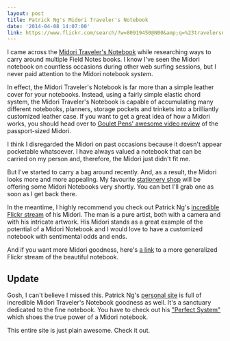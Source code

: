 ```yaml
---
layout: post
title: Patrick Ng's Midori Traveler's Notebook
date: '2014-04-08 14:07:00'
link: https://www.flickr.com/search/?w=80919450@N00&amp;q=%23travelersnotebook
---
```


<p>I came across the <a href="http://www.midori-japan.co.jp/tr/english/">Midori Traveler's Notebook</a> while researching ways to carry around multiple Field Notes books. I know I've seen the Midori notebook on countless occasions during other web surfing sessions, but I never paid attention to the Midori notebook <em>system</em>.</p>

<p>In effect, the Midori Traveler's Notebook is far more than a simple leather cover for your notebooks. Instead, using a fairly simple elastic chord system, the Midori Traveler's Notebook is capable of accumulating many different notebooks, planners, storage pockets and trinkets into a brilliantly customized leather case. If you want to get a great idea of how a Midori works, you should head over to <a href="https://www.youtube.com/watch?v=AmUbokv1HzQ">Goulet Pens' awesome video review</a> of the passport-sized Midori. </p>

<p>I think I disregarded the Midori on past occasions because it doesn't appear pocketable whatsoever. I have always valued a notebook that can be carried on my person and, therefore, the Midori just didn't fit me.</p>

<p>But I've started to carry a bag around recently. And, as a result, the Midori looks more and more appealing. My favourite <a href="http://tinyfeast.com">stationery shop</a> will be offering some Midori Notebooks very shortly. You can bet I'll grab one as soon as I get back there.</p>

<p>In the meantime, I highly recommend you check out Patrick Ng's <a href="https://www.flickr.com/search/?w=80919450@N00&amp;q=%23travelersnotebook">incredible Flickr stream</a> of his Midori. The man is a pure artist, both with a camera and with his intricate artwork. His Midori stands as a great example of the potential of a Midori Notebook and I would love to have a customized notebook with sentimental odds and ends.</p>

<p>And if you want more Midori goodness, here's <a href="https://www.flickr.com/groups/travelernotebook/">a link</a> to a more generalized Flickr stream of the beautiful notebook. </p>

<h2 id="update">Update</h2>

<p>Gosh, I can't believe I missed this. Patrick Ng's <a href="http://scription.typepad.com/blog/">personal site</a> is full of incredible Midori Traveler's Notebook goodness as well. It's a sanctuary dedicated to the fine notebook. You have to check out his <a href="http://scription.typepad.com/blog/2011/11/scriptions-perfect-system-2011-2012.html#.U0TKiV4Q5uZ">"Perfect System"</a> which shoes the true power of a Midori notebook. </p>

<p>This entire site is just plain awesome. Check it out.</p>